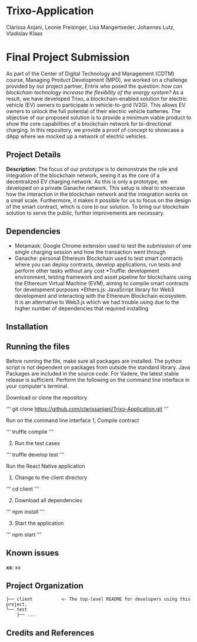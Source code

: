 # Trixo-Application
Clarissa Anjani, Leonie Freisinger, Lisa Mangertseder, Johannes Lutz, Vladislav Klaas

# Final Project Submission
As part of the Center of Digital Technology and Management (CDTM) course, Managing Product Development (MPD), we worked on a challenge provided by our project partner, Entrix who posed the question: *how can blockchain technology increase the flexibility of the energy system?* As a result, we have developed Trixo, a blockchain-enabled solution for electric vehicle (EV) owners to participate in vehicle-to-grid (V2G). This allows EV owners to unlock the full potential of their electric vehicle batteries. The objective of our proposed solution is to provide a minimum viable product to show the core capabilities of a blockchain network for bi-directional charging. In this repository, we provide a proof of concept to showcase a dApp where we mocked up a network of electric vehicles.

## Project Details
**Description**: The focus of our prototype is to demonstrate the role and integration of the blockchain network, seeing it as the core of a decentralized EV charging network. As this is only a prototype, we developed on a private Ganache network. This setup is ideal to showcase how the interaction in the blockchain network and the integration works on a small scale. Furthermore, it makes it possible for us to focus on the design of the smart contract, which is core to our solution. To bring our blockchain solution to serve the public, further improvements are necessary.

## Dependencies
* Metamask: Google Chrome extension used to test the submission of one single charging session and how the transaction went through
* Ganache: personal Ethereum Blockchain used to test smart contracts where you can deploy contracts, develop applications, run tests and perform other tasks without any cost
*Truffle: development environment, testing framework and asset pipeline for blockchains using the Ethereum Virtual Machine (EVM), aiming to compile smart contracts for development purposes
*Ethers.js: JavaScript library for Web3 development and interacting with the Ethereum Blockchain ecosystem. It is an alternative to Web3.js which we had trouble using due to the higher number of dependencies that required installing

## Installation

## Running the files
Before running the file, make sure all packages are installed. The python script is not dependent on packages from outside the standard library. Java Packages are included in the source code. For Vadere, the latest stable release is sufficient. Perform the following on the command line interface in your computer's terminal. 

Download or clone the repository

'''
git clone https://github.com/clarissanjani/Trixo-Application.git
'''

Run on the command line interface
1, Compile contract

'''
truffle compile
'''

2. Run the test cases

'''
truffle develop
test
'''

Run the React Native application
1. Change to the client directory

'''
cd client
'''

2. Download all dependencies

'''
npm install
'''

3. Start the application

'''
npm start
'''

## Known issues
**xx**: xx

Project Organization
------------

    ├── client           <- The top-level README for developers using this project.
    └── test
        ├── ...
    

## Credits and References

